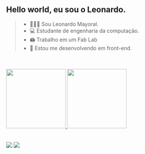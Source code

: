 ## Hello world, eu sou o Leonardo.


 
> - 👩🏻‍💻 Sou Leonardo Mayoral. 
> - 💻 Estudante de engenharia da computação.
> - 🖨 Trabalho em um Fab Lab
> - 💾 Estou me desenvolvendo em front-end.



 <div>
 <br></br>
  <a href="https://github.com/mayoral-leonardo">
  <img height="160em" src="https://github-readme-stats.vercel.app/api?username=mayoral-leonardo&show_icons=true&theme=midnight-purple&include_all_commits=true&count_private=true"/>
  <img height="160em" src="https://github-readme-stats.vercel.app/api/top-langs/?username=mayoral-leonardo&show_icons=true&theme=midnight-purple&include_all_commits=true&count_private=true"/>  
</div>

<div> 
 <br></br>
  <a href = "mailto:mayoral.leonardo99@gmail.com"><img src="https://img.shields.io/badge/Gmail-D14836?style=for-the-badge&logo=gmail&logoColor=white" target=""></a>
  <a href="https://www.linkedin.com/in/leonardo-poveda-mayoral-734415176/" target="_blank"><img src="https://img.shields.io/badge/-LinkedIn-%230077B5?style=for-the-badge&logo=linkedin&logoColor=white" target=""></a> 
 
 
 
</div>
